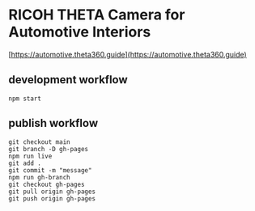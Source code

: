 # RICOH THETA Camera for Automotive Interiors

[https://automotive.theta360.guide](https://automotive.theta360.guide)

## development workflow

`npm start`

## publish workflow

```text
git checkout main
git branch -D gh-pages
npm run live
git add .
git commit -m "message"
npm run gh-branch
git checkout gh-pages
git pull origin gh-pages
git push origin gh-pages
```
